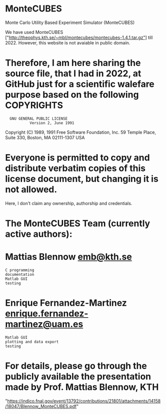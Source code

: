 # MonteCUBES
Monte Carlo Utility Based Experiment Simulator (MonteCUBES) 

We have used MonteCUBES ["http://theophys.kth.se/~mbl/montecubes/montecubes-1.4.1.tar.gz"] till 2022.
However, this website is not avaiable in public domain.
# Therefore, I am here sharing the source file, that I had in 2022, at GitHub just for a scientific walefare purpose based on the following COPYRIGHTS 

      GNU GENERAL PUBLIC LICENSE
		       Version 2, June 1991

 Copyright (C) 1989, 1991 Free Software Foundation, Inc.
 59 Temple Place, Suite 330, Boston, MA  02111-1307  USA 
 # Everyone is permitted to copy and distribute verbatim copies of this license document, but changing it is not allowed.


Here, I don't claim any ownership, authorship and credentials.

# The MonteCUBES Team (currently active authors):

# Mattias Blennow <emb@kth.se>
	C programming
	documentation
	Matlab GUI
	testing

# Enrique Fernandez-Martinez <enrique.fernandez-martinez@uam.es>
	Matlab GUI
	plotting and data export
	testing




# For details, please go through the publicly available the presentation made by Prof. Mattias Blennow, KTH
"https://indico.fnal.gov/event/13792/contributions/21801/attachments/14158/18047/Blennow_MonteCUBES.pdf"


  
